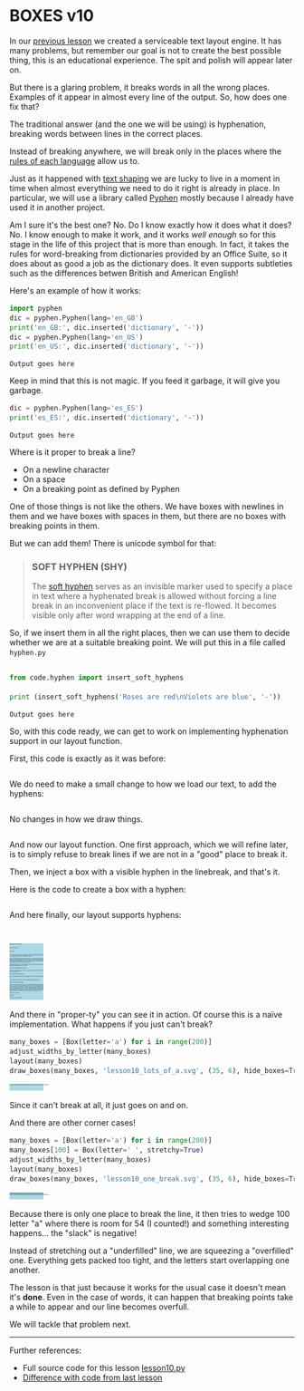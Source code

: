 # BOXES v10

In our [previous lesson](lesson9.run.html) we created a serviceable text layout engine. It has many problems, but remember our goal is not to create the best possible thing, this is an educational experience. The spit and polish will appear later on.

But there is a glaring problem, it breaks words in all the wrong places. Examples of it appear in almost every line of the output. So, how does one 
fix that?

The traditional answer (and the one we will be using) is hyphenation, breaking
words between lines in the correct places.

Instead of breaking anywhere, we will break only in the places where the [rules of each language](https://english.stackexchange.com/questions/385/what-are-the-rules-for-splitting-words-at-the-end-of-a-line)
allow us to.

Just as it happened with [text shaping](lesson7.run.html) we are lucky to live
in a moment in time when almost everything we need to do it right is already
in place. In particular, we will use a library called 
[Pyphen](https://github.com/Kozea/Pyphen) mostly because I already have
used it in another project.

Am I sure it's the best one? No. Do I know exactly how it does what it does? No. I know enough to make
it work, and it works *well enough* so for this stage in the life of this project that is more than
enough. In fact, it takes the rules for word-breaking from dictionaries provided by an Office Suite,
so it does about as good a job as the dictionary does. It even supports subtleties such as the
differences betwen British and American English!

Here's an example of how it works:

```python
import pyphen
dic = pyphen.Pyphen(lang='en_GB')
print('en_GB:', dic.inserted('dictionary', '-'))
dic = pyphen.Pyphen(lang='en_US')
print('en_US:', dic.inserted('dictionary', '-'))
```

```
Output goes here
```

Keep in mind that this is not magic. If you feed it garbage, it
will give you garbage.

```python
dic = pyphen.Pyphen(lang='es_ES')
print('es_ES:', dic.inserted('dictionary', '-'))
```

```
Output goes here
```

Where is it proper to break a line?

* On a newline character
* On a space
* On a breaking point as defined by Pyphen

One of those things is not like the others. We have boxes with newlines in them and we have boxes with spaces in them, but there are no boxes with breaking points in them.

But we can add them! There is unicode symbol for that: 

> ### SOFT HYPHEN (SHY)
>
> The [soft hyphen](https://en.wikipedia.org/wiki/Soft_hyphen) serves as an invisible marker used to specify a place in text where a hyphenated break is allowed without forcing a line break in an inconvenient place if the text is re-flowed. It becomes visible only after word wrapping at the end of a line.

So, if we insert them in all the right places, then we can use them to decide whether we are at a suitable breaking point. We will put this in a file called
`hyphen.py`

```python-include:code/hyphen.py
```

```python
from code.hyphen import insert_soft_hyphens

print (insert_soft_hyphens('Roses are red\nViolets are blue', '-'))
```


```
Output goes here
```

So, with this code ready, we can get to work on implementing hyphenation support in our layout function.

First, this code is exactly as it was before:

```python-include:code/lesson10.py:1:19
```

We do need to make a small change to how we load our text, to add the hyphens:

```python-include:code/lesson10.py:22:30
```

No changes in how we draw things.

```python-include:code/lesson10.py:148:185
```


And now our layout function. One first approach, which we will refine later,
is to simply refuse to break lines if we are not in a "good" place to break it.

Then, we inject a box with a visible hyphen in the linebreak, and that's it.

Here is the code to create a box with a hyphen:

```python-include:code/lesson10.py:33:36
```

And here finally, our layout supports hyphens:

```python-include:code/lesson10.py:39:145
```

```python-include:code/lesson10.py:188:188
```

![lesson10.svg](lesson10.svg)

And there in "proper-ty" you can see it in action. Of course this is 
a naïve implementation. What happens if you just can't break?

```python
many_boxes = [Box(letter='a') for i in range(200)]
adjust_widths_by_letter(many_boxes)
layout(many_boxes)
draw_boxes(many_boxes, 'lesson10_lots_of_a.svg', (35, 6), hide_boxes=True)
```

![lesson10_lots_of_a.svg](lesson10_lots_of_a.svg)

Since it can't break at all, it just goes on and on.

And there are other corner cases!

```python
many_boxes = [Box(letter='a') for i in range(200)]
many_boxes[100] = Box(letter=' ', stretchy=True)
adjust_widths_by_letter(many_boxes)
layout(many_boxes)
draw_boxes(many_boxes, 'lesson10_one_break.svg', (35, 6), hide_boxes=True)
```

![lesson10_one_break.svg](lesson10_one_break.svg)

Because there is only one place to break the line, it then tries to 
wedge 100 letter "a" where there is room for 54 (I counted!) and something interesting happens... the "slack" is negative!

Instead of stretching out a "underfilled" line, we are squeezing a "overfilled" one. Everything gets packed too tight, and the letters start
overlapping one another.

The lesson is that just because it works for the usual case it doesn't mean
it's **done**. Even in the case of words, it can happen that breaking points take a while to appear and our line becomes overfull.

We will tackle that problem next.

----------

Further references:

* Full source code for this lesson [lesson10.py](lesson10.py.run.html)
* [Difference with code from last lesson](part1/code/diffs/lesson9_lesson10.html)
